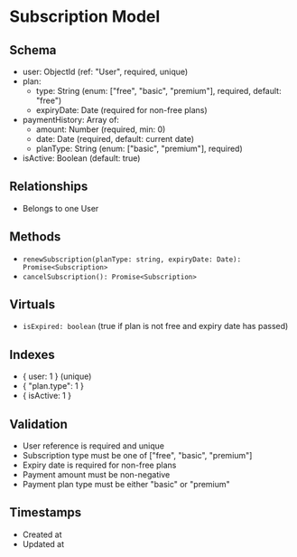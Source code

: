 # Subscription Model

## Schema

- user: ObjectId (ref: "User", required, unique)
- plan:
  - type: String (enum: ["free", "basic", "premium"], required, default: "free")
  - expiryDate: Date (required for non-free plans)
- paymentHistory: Array of:
  - amount: Number (required, min: 0)
  - date: Date (required, default: current date)
  - planType: String (enum: ["basic", "premium"], required)
- isActive: Boolean (default: true)

## Relationships

- Belongs to one User

## Methods

- `renewSubscription(planType: string, expiryDate: Date): Promise<Subscription>`
- `cancelSubscription(): Promise<Subscription>`

## Virtuals

- `isExpired: boolean` (true if plan is not free and expiry date has passed)

## Indexes

- { user: 1 } (unique)
- { "plan.type": 1 }
- { isActive: 1 }

## Validation

- User reference is required and unique
- Subscription type must be one of ["free", "basic", "premium"]
- Expiry date is required for non-free plans
- Payment amount must be non-negative
- Payment plan type must be either "basic" or "premium"

## Timestamps

- Created at
- Updated at
